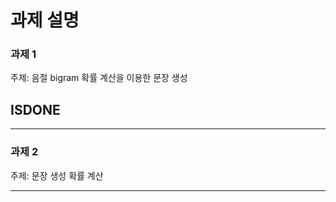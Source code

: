 # 과제 설명

### 과제 1

주제: 음절 bigram 확률 계산을 이용한 문장 생성

## ISDONE
----------

### 과제 2
주제: 문장 생성 확률 계산

----------